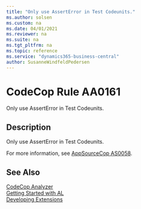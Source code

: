 ```yaml
---
title: "Only use AssertError in Test Codeunits."
ms.author: solsen
ms.custom: na
ms.date: 04/01/2021
ms.reviewer: na
ms.suite: na
ms.tgt_pltfrm: na
ms.topic: reference
ms.service: "dynamics365-business-central"
author: SusanneWindfeldPedersen
---
```

[//]: # (START>DO_NOT_EDIT)
[//]: # (IMPORTANT:Do not edit any of the content between here and the END>DO_NOT_EDIT.)
[//]: # (Any modifications should be made in the .xml files in the ModernDev repo.)
# CodeCop Rule AA0161
Only use AssertError in Test Codeunits.

## Description
Only use AssertError in Test Codeunits.

[//]: # (IMPORTANT: END>DO_NOT_EDIT)

For more information, see [AppSourceCop AS0058](appsourcecop-as0058-onlyuseasserterrorintestcodeunits.md).

## See Also  
[CodeCop Analyzer](codecop.md)  
[Getting Started with AL](../devenv-get-started.md)  
[Developing Extensions](../devenv-dev-overview.md)  